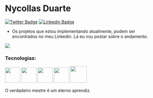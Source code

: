 # Nycollas Duarte

[![Twitter Badge](https://img.shields.io/badge/-%40nduaarte-blueviolet?logo=twitter)](https://twitter.com/nduaarte)
[![Linkedin Badge](https://img.shields.io/badge/-Nycollas%20Duarte-blueviolet?logo=linkedin)](https://www.linkedin.com/in/nduaarte/)

- Os projetos que estou implementando atualmente, podem ser encontrados no meu Linkedin. Lá eu vou postar sobre o andamento.

 <img align="center" src="https://github-readme-stats.vercel.app/api/top-langs/?username=redspaace&layout=compact" />


### Tecnologias:
<p align="start">
  <img width="50" height="50" src="https://user-images.githubusercontent.com/60564538/97813216-62cfeb00-1c65-11eb-9551-4b060a5fbe1b.png">
  <img width="50" height="50" src="https://user-images.githubusercontent.com/60564538/97813591-de329c00-1c67-11eb-9d48-34123f3f36ee.png">
  <img width="50" height="50" src="https://user-images.githubusercontent.com/60564538/97813478-46cd4900-1c67-11eb-8fce-b93e2ea38582.png">
  <img width="50" height="50" src="https://user-images.githubusercontent.com/60564538/97813504-7419f700-1c67-11eb-8d02-a29fc4bc4041.png">
  <img width="55" height="55" src="https://user-images.githubusercontent.com/60564538/97813551-b0e5ee00-1c67-11eb-848b-6ea440c7fcc9.png">
</p>

O verdadeiro mestre é um eterno aprendiz.
